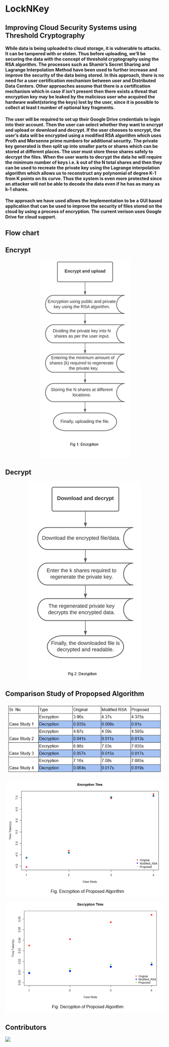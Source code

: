 # LockNKey
## Improving Cloud Security Systems using Threshold Cryptography

#### While data is being uploaded to cloud storage, it is vulnerable to attacks. It can be tampered with or stolen. Thus before uploading, we’ll be securing the data with the concept of threshold cryptography using the RSA algorithm. The processes such as Shamir’s Secret Sharing and Lagrange Interpolation Method have been used to further increase and improve the security of the data being stored. In this approach, there is no need for a user certification mechanism between user and Distributed Data Centers. Other approaches assume that there is a certification mechanism which in case if isn't present then there exists a threat that encryption key may be leaked by the malicious user who acquired the hardware wallet(storing the keys) lost by the user, since it is possible to collect at least t number of optional key fragments.

#### The user will be required to set up their Google Drive credentials to login into their account. Then the user can select whether they want to encrypt and upload or download and decrypt. If the user chooses to encrypt, the user’s data will be encrypted using a modified RSA algorithm which uses Proth and Mersenne prime numbers for additional security. The private key generated is then  split up into smaller parts or shares which can be stored at different places. The user must store these shares safely to decrypt the files.  When the user wants to decrypt the data he will require the minimum number of keys i.e. k out of the N total shares and then they can be used to recreate the private key using the Lagrange interpolation algorithm which allows us to reconstruct any polynomial of degree K-1 from K points on its curve. Thus the system is even more protected since an attacker will not be able to decode the data even if he has as many as k-1 shares.

#### The approach we have used allows the Implementation to be a GUI based application that can be used to improve the security of files stored on the cloud by using a process of encryption. The current verison uses Google Drive for cloud support.

## Flow chart 
<h2> Encrypt </h2>
<p align="center">
    <img src="img/encrypt.png" >
</p>
<h2> Decrypt </h2>
<p align="center">
  <img  src="img/decrypt.png">
</p>


<h2>Comparison Study of Propopsed Algorithm </h2>

<p align="center">
  <img  src="img/table.png">
</p>

<p align="center">
  <img  src="img/encrypt_graph.png">
</p>

<p align="center">
  <img  src="img/decrypt_graph.png">
</p>


## Contributors

<a href="https://github.com/avats101/LockNKey/graphs/contributors">
  <img src="https://contrib.rocks/image?repo=avats101/LockNKey" />
</a>


